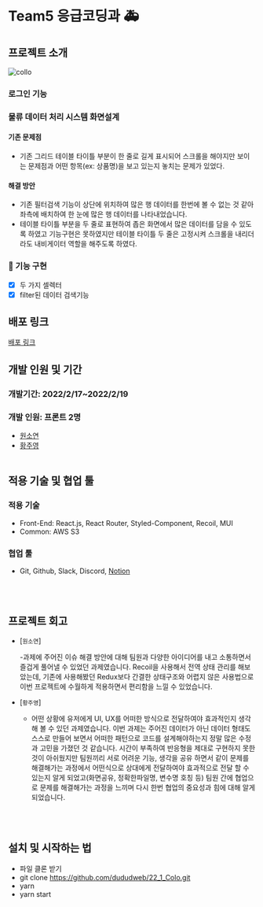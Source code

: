 # Team5 응급코딩과 🚑

## 프로젝트 소개

![collo](https://user-images.githubusercontent.com/91524565/154792617-4bb0bf83-8fbf-44c9-8652-c17bb5431690.gif)

### 로그인 기능

### 물류 데이터 처리 시스템 화면설계

#### 기존 문제점

- 기존 그리드 테이블 타이틀 부분이 한 줄로 길게 표시되어 스크롤을 해야지만 보이는 문제점과 어떤 항목(ex: 상품명)을 보고 있는지 놓치는 문제가 있었다.

#### 해결 방안

- 기존 필터검색 기능이 상단에 위치하여 많은 행 데이터를 한번에 볼 수 없는 것 같아 좌측에 배치하여 한 눈에 많은 행 데이터를 나타내었습니다.
- 테이블 타이틀 부분을 두 줄로 표현하여 좁은 화면에서 많은 데이터를 담을 수 있도록 하였고 기능구현은 못하였지만 테이블 타이틀 두 줄은 고정시켜 스크롤을 내리더라도 내비게이터 역할을 해주도록 하였다.

### 📝 기능 구현

- [x] 두 가지 셀렉터
- [x] filter된 데이터 검색기능

## 배포 링크

<a href="http://wantedteam5colo.s3-website.ap-northeast-2.amazonaws.com/">배포 링크</a>

## 개발 인원 및 기간

### 개발기간: 2022/2/17~2022/2/19

### 개발 인원: 프론트 2명

- <a href="https://github.com/dnjstd">원소연</a>
- <a href="https://github.com/dududweb">황주영</a>
  <br/><br/>

## 적용 기술 및 협업 툴

### 적용 기술

- Front-End: React.js, React Router, Styled-Component, Recoil, MUI
- Common: AWS S3

### 협업 툴

- Git, Github, Slack, Discord, <a href="https://olive-trapezoid-dec.notion.site/4-Swit-e7c4a7f8bf2e4cf09ea9c1267f0c5d02">Notion</a>

<br/><br/>

## 프로젝트 회고

- [`원소연`]

  -과제에 주어진 이슈 해결 방안에 대해 팀원과 다양한 아이디어를 내고 소통하면서 즐겁게 풀어낼 수 있었던 과제였습니다. Recoil을 사용해서 전역 상태 관리를 해보았는데, 기존에 사용해봤던 Redux보다 간결한 상태구조와 어렵지 않은 사용법으로 이번 프로젝트에 수월하게 적용하면서 편리함을 느낄 수 있었습니다.

- [`황주영`]

  - 어떤 상황에 유저에게 UI, UX를 어떠한 방식으로 전달하여야 효과적인지 생각해 볼 수 있던 과제였습니다. 이번 과제는 주어진 데이터가 아닌 데이터 형태도 스스로 만들어 보면서 어떠한 패턴으로 코드를 설계해야하는지 정말 많은 수정과 고민을 가졌던 것 같습니다. 시간이 부족하여 반응형을 제대로 구현하지 못한 것이 아쉬웠지만 팀원끼리 서로 어려운 기능, 생각을 공유 하면서 같이 문제를 해결해가는 과정에서 어떤식으로 상대에게 전달하여야 효과적으로 전달 할 수 있는지 알게 되었고(화면공유, 정확한파일명, 변수명 호칭 등) 팀원 간에 협업으로 문제를 해결해가는 과정을 느끼며 다시 한번 협업의 중요성과 힘에 대해 알게 되었습니다.

<br/><br/>

## 설치 및 시작하는 법

- 파일 클론 받기
- git clone https://github.com/dududweb/22_1_Colo.git
- yarn
- yarn start
  </br>
